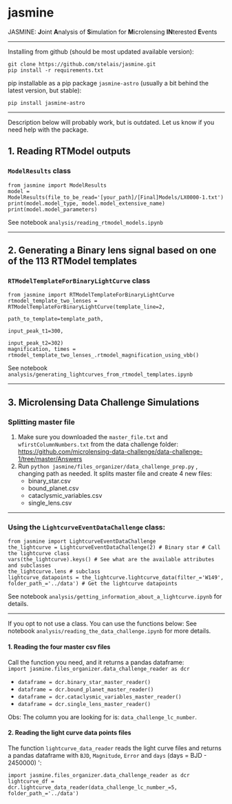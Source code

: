 # jasmine
JASMINE: **J**oint **A**nalysis of **S**imulation for **M**icrolensing **IN**terested **E**vents

---
Installing from github (should be most updated available version):
```
git clone https://github.com/stelais/jasmine.git
pip install -r requirements.txt
```

pip installable as a pip package `jasmine-astro` (usually a bit behind the latest version, but stable):
```
pip install jasmine-astro
```
---
Description below will probably work, but is outdated. Let us know if you need help with the package.
## 1. Reading RTModel outputs
### `ModelResults` class
```
from jasmine import ModelResults
model = ModelResults(file_to_be_read='[your_path]/[Final]Models/LX0000-1.txt')
print(model.model_type, model.model_extensive_name)
print(model.model_parameters)
```
See notebook `analysis/reading_rtmodel_models.ipynb`

---
## 2. Generating a Binary lens signal based on one of the 113 RTModel templates
### `RTModelTemplateForBinaryLightCurve` class
```
from jasmine import RTModelTemplateForBinaryLightCurve
rtmodel_template_two_lenses = RTModelTemplateForBinaryLightCurve(template_line=2,
                                                                     path_to_template=template_path,
                                                                     input_peak_t1=300,
                                                                     input_peak_t2=302)
magnification, times = rtmodel_template_two_lenses_.rtmodel_magnification_using_vbb()
```
See notebook `analysis/generating_lightcurves_from_rtmodel_templates.ipynb`

---
## 3. Microlensing Data Challenge Simulations

### Splitting master file
1. Make sure you downloaded the `master_file.txt` and `wfirstColumnNumbers.txt`  from the data challenge folder:  
   https://github.com/microlensing-data-challenge/data-challenge-1/tree/master/Answers
2. Run `python jasmine/files_organizer/data_challenge_prep.py` , changing path as needed. It splits master file and create 4 new files:
   * binary_star.csv
   * bound_planet.csv
   * cataclysmic_variables.csv
   * single_lens.csv
---
###  Using the `LightcurveEventDataChallenge` class:  
```
from jasmine import LightcurveEventDataChallenge
the_lightcurve = LightcurveEventDataChallenge(2) # Binary star # Call the lightcurve class
vars(the_lightcurve).keys() # See what are the available attributes and subclasses
the_lightcurve.lens # subclass
lightcurve_datapoints = the_lightcurve.lightcurve_data(filter_='W149', folder_path_='../data') # Get the lightcurve datapoints
```

See notebook `analysis/getting_information_about_a_lightcurve.ipynb` for details.

---
If you opt to not use a class. You can use the functions below:
See notebook `analysis/reading_the_data_challenge.ipynb` for more details.
#### 1. Reading the four master csv files
Call the function you need, and it returns a pandas dataframe:  
`import jasmine.files_organizer.data_challenge_reader as dcr`
* `dataframe = dcr.binary_star_master_reader()`  
* `dataframe = dcr.bound_planet_master_reader()`  
* `dataframe = dcr.cataclysmic_variables_master_reader()`  
* `dataframe = dcr.single_lens_master_reader()`  

Obs: The column you are looking for is: `data_challenge_lc_number`.  

#### 2. Reading the light curve data points files
The function `lightcurve_data_reader` reads the light curve files and returns a pandas dataframe with `BJD`, `Magnitude`, `Error` and `days` (days = BJD - 2450000) ':  

```
import jasmine.files_organizer.data_challenge_reader as dcr
lightcurve_df = dcr.lightcurve_data_reader(data_challenge_lc_number_=5, folder_path_='../data')
```
